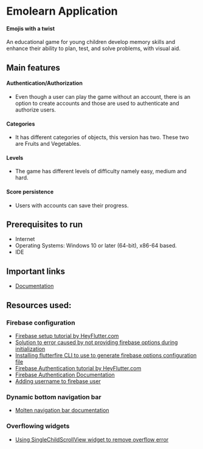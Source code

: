 # Emolearn Application 
#### Emojis with a twist

An educational game for young children develop memory skills and enhance their ability to plan, test, and solve problems, with visual aid.


## Main features
#### Authentication/Authorization
- Even though a user can play the game without an account, there is an option to create accounts and those are used to authenticate and authorize users.
#### Categories
- It has different categories of objects, this version has two. These two are Fruits and Vegetables.
#### Levels
- The game has different levels of difficulty namely easy, medium and hard.
#### Score persistence
- Users with accounts can save their progress.

## Prerequisites to run
-	Internet
-	Operating Systems: Windows 10 or later (64-bit), x86-64 based.
-	IDE

## Important links
- <a href="https://docs.google.com/document/d/1x_NA2updE_FFWDJkH0Crj87b9VDsQ9iETy3pyApTY4Y/edit"> Documentation<a>


## Resources used:
### Firebase configuration

- [Firebase setup tutorial by HeyFlutter.com](https://www.youtube.com/watch?v=sz4slPFwEvs)
- [Solution to error caused by not providing firebase options during initialization](https://stackoverflow.com/questions/70232931/firebaseoptions-cannot-be-null-when-creating-the-default-app)
- [Installing flutterfire CLI to use to generate firebase options configuration file](https://firebase.flutter.dev/docs/cli/)
- [Firebase Authentication tutorial by HeyFlutter.com](https://www.youtube.com/watch?v=4vKiJZNPhss)
- [Firebase Authentication Documentation](https://firebase.google.com/docs/auth/flutter/start#:~:text=Add%20Firebase%20Authentication%20to%20your%20app%20From%20the,the%20plugin%20in%20your%20Dart%20code%3A%20import%20%27package%3Afirebase_auth%2Ffirebase_auth.dart%27%3B)
- [Adding username to firebase user](https://stackoverflow.com/questions/63869474/how-can-i-add-the-displayname-to-the-firebase-user-flutter-dart)

### Dynamic bottom navigation bar
- [Molten navigation bar documentation](https://pub.dev/packages/molten_navigationbar_flutter/example)

### Overflowing widgets
- [Using SingleChildScrollView widget to remove overflow error](https://api.flutter.dev/flutter/widgets/SingleChildScrollView-class.html)
